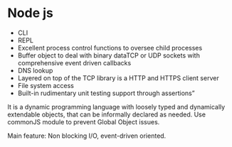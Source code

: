 # Node js


* CLI
* REPL
* Excellent process control functions to oversee child processes
* Buffer object to deal with binary dataTCP or UDP sockets with comprehensive event driven callbacks
* DNS lookup
* Layered on top of the TCP library is a HTTP and HTTPS client server
* File system access
* Built-in rudimentary unit testing support through assertions”


It is a dynamic programming language with loosely typed and dynamically extendable objects, 
that can be informally declared as needed. Use commonJS module to prevent Global Object issues.

Main feature: Non blocking I/O, event-driven oriented.

